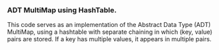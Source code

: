### ADT MultiMap using HashTable.

This code serves as an implementation of the Abstract Data Type (ADT) MultiMap, using a hashtable with separate chaining in which (key, value) pairs are
stored. If a key has multiple values, it appears in multiple pairs.
